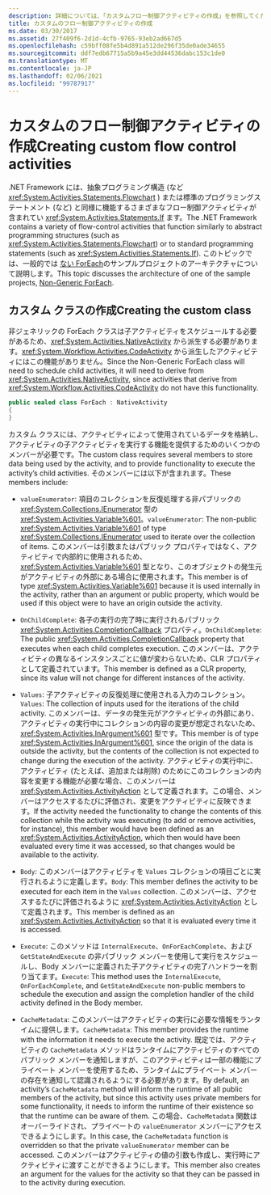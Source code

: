 ```yaml
---
description: 詳細については、「カスタムフロー制御アクティビティの作成」を参照してください。
title: カスタムのフロー制御アクティビティの作成
ms.date: 03/30/2017
ms.assetid: 27f409f6-2d1d-4cfb-9765-93eb2ad667d5
ms.openlocfilehash: c59bff08fe5b4d891a512de296f35de0ade34655
ms.sourcegitcommit: ddf7edb67715a5b9a45e3dd44536dabc153c1de0
ms.translationtype: MT
ms.contentlocale: ja-JP
ms.lasthandoff: 02/06/2021
ms.locfileid: "99787917"
---
```

# <a name="creating-custom-flow-control-activities"></a><span data-ttu-id="cad42-103">カスタムのフロー制御アクティビティの作成</span><span class="sxs-lookup"><span data-stu-id="cad42-103">Creating custom flow control activities</span></span>

<span data-ttu-id="cad42-104">.NET Framework には、抽象プログラミング構造 (など <xref:System.Activities.Statements.Flowchart> ) または標準のプログラミングステートメント (など) と同様に機能するさまざまなフロー制御アクティビティが含まれてい <xref:System.Activities.Statements.If> ます。</span><span class="sxs-lookup"><span data-stu-id="cad42-104">The .NET Framework contains a variety of flow-control activities that function similarly to abstract programming structures (such as <xref:System.Activities.Statements.Flowchart>)   or to standard programming statements (such as <xref:System.Activities.Statements.If>).</span></span> <span data-ttu-id="cad42-105">このトピックでは、一般的では [ない ForEach](./samples/non-generic-foreach.md)のサンプルプロジェクトのアーキテクチャについて説明します。</span><span class="sxs-lookup"><span data-stu-id="cad42-105">This topic discusses the architecture of one of the sample projects, [Non-Generic ForEach](./samples/non-generic-foreach.md).</span></span>  
  
## <a name="creating-the-custom-class"></a><span data-ttu-id="cad42-106">カスタム クラスの作成</span><span class="sxs-lookup"><span data-stu-id="cad42-106">Creating the custom class</span></span>  

 <span data-ttu-id="cad42-107">非ジェネリックの ForEach クラスは子アクティビティをスケジュールする必要があるため、<xref:System.Activities.NativeActivity> から派生する必要があります。<xref:System.Workflow.Activities.CodeActivity> から派生したアクティビティにはこの機能がありません。</span><span class="sxs-lookup"><span data-stu-id="cad42-107">Since the Non-Generic ForEach class will need to schedule child activities, it will need to derive from <xref:System.Activities.NativeActivity>, since activities that derive from <xref:System.Workflow.Activities.CodeActivity> do not have this functionality.</span></span>  
  
```csharp  
public sealed class ForEach : NativeActivity  
{
}
```  
  
 <span data-ttu-id="cad42-108">カスタム クラスには、アクティビティによって使用されているデータを格納し、アクティビティの子アクティビティを実行する機能を提供するためのいくつかのメンバーが必要です。</span><span class="sxs-lookup"><span data-stu-id="cad42-108">The custom class requires several members to store data being used by the activity, and to provide functionality to execute the activity’s child activities.</span></span> <span data-ttu-id="cad42-109">そのメンバーには以下が含まれます。</span><span class="sxs-lookup"><span data-stu-id="cad42-109">These members include:</span></span>  
  
- <span data-ttu-id="cad42-110">`valueEnumerator`: 項目のコレクションを反復処理する非パブリックの <xref:System.Collections.IEnumerator> 型の <xref:System.Activities.Variable%601>。</span><span class="sxs-lookup"><span data-stu-id="cad42-110">`valueEnumerator`: The non-public <xref:System.Activities.Variable%601> of type <xref:System.Collections.IEnumerator> used to iterate over the collection of items.</span></span> <span data-ttu-id="cad42-111">このメンバーは引数またはパブリック プロパティではなく、アクティビティで内部的に使用されるため、<xref:System.Activities.Variable%601> 型となり、このオブジェクトの発生元がアクティビティの外部にある場合に使用されます。</span><span class="sxs-lookup"><span data-stu-id="cad42-111">This member is of type <xref:System.Activities.Variable%601> because it is used internally in the activity, rather than an argument or public property, which would be used if this object were to have an origin outside the activity.</span></span>  
  
- <span data-ttu-id="cad42-112">`OnChildComplete`: 各子の実行の完了時に実行されるパブリック <xref:System.Activities.CompletionCallback> プロパティ。</span><span class="sxs-lookup"><span data-stu-id="cad42-112">`OnChildComplete`: The public <xref:System.Activities.CompletionCallback> property that executes when each child completes execution.</span></span> <span data-ttu-id="cad42-113">このメンバーは、アクティビティの異なるインスタンスごとに値が変わらないため、CLR プロパティとして定義されています。</span><span class="sxs-lookup"><span data-stu-id="cad42-113">This member is defined as a CLR property, since its value will not change for different instances of the activity.</span></span>  
  
- <span data-ttu-id="cad42-114">`Values`: 子アクティビティの反復処理に使用される入力のコレクション。</span><span class="sxs-lookup"><span data-stu-id="cad42-114">`Values`: The collection of inputs used for the iterations of the child activity.</span></span> <span data-ttu-id="cad42-115">このメンバーは、データの発生元がアクティビティの外部にあり、アクティビティの実行中にコレクションの内容の変更が想定されないため、<xref:System.Activities.InArgument%601> 型です。</span><span class="sxs-lookup"><span data-stu-id="cad42-115">This member is of type <xref:System.Activities.InArgument%601>, since the origin of the data is outside the activity, but the contents of the collection is not expected to change during the execution of the activity.</span></span> <span data-ttu-id="cad42-116">アクティビティの実行中に、アクティビティ (たとえば、追加または削除) のためにこのコレクションの内容を変更する機能が必要な場合、このメンバーは <xref:System.Activities.ActivityAction> として定義されます。この場合、メンバーはアクセスするたびに評価され、変更をアクティビティに反映できます。</span><span class="sxs-lookup"><span data-stu-id="cad42-116">If the activity needed the functionality to change the contents of this collection while the activity was executing (to add or remove activities, for instance), this member would have been defined as an <xref:System.Activities.ActivityAction>, which then would have been evaluated every time it was accessed, so that changes would be available to the activity.</span></span>  
  
- <span data-ttu-id="cad42-117">`Body`: このメンバーはアクティビティを `Values` コレクションの項目ごとに実行されるように定義します。</span><span class="sxs-lookup"><span data-stu-id="cad42-117">`Body`: This member defines the activity to be executed for each item in the `Values` collection.</span></span> <span data-ttu-id="cad42-118">このメンバーは、アクセスするたびに評価されるように <xref:System.Activities.ActivityAction> として定義されます。</span><span class="sxs-lookup"><span data-stu-id="cad42-118">This member is defined as an <xref:System.Activities.ActivityAction> so that it is evaluated every time it is accessed.</span></span>  
  
- <span data-ttu-id="cad42-119">`Execute`: このメソッドは `InternalExecute`、`OnForEachComplete`、および `GetStateAndExecute` の非パブリック メンバーを使用して実行をスケジュールし、Body メンバーに定義された子アクティビティの完了ハンドラーを割り当てます。</span><span class="sxs-lookup"><span data-stu-id="cad42-119">`Execute`: This method uses the `InternalExecute`, `OnForEachComplete`, and `GetStateAndExecute` non-public members to schedule the execution and assign the completion handler of the child activity defined in the Body member.</span></span>  
  
- <span data-ttu-id="cad42-120">`CacheMetadata`: このメンバーはアクティビティの実行に必要な情報をランタイムに提供します。</span><span class="sxs-lookup"><span data-stu-id="cad42-120">`CacheMetadata`: This member provides the runtime with the information it needs to execute the activity.</span></span> <span data-ttu-id="cad42-121">既定では、アクティビティの `CacheMetadata` メソッドはランタイムにアクティビティのすべてのパブリック メンバーを通知しますが、このアクティビティは一部の機能にプライベート メンバーを使用するため、ランタイムにプライベート メンバーの存在を通知して認識されるようにする必要があります。</span><span class="sxs-lookup"><span data-stu-id="cad42-121">By default, an activity’s `CacheMetadata` method will inform the runtime of all public members of the activity, but since this activity uses private members for some functionality, it needs to inform the runtime of their existence so that the runtime can be aware of them.</span></span> <span data-ttu-id="cad42-122">この場合、`CacheMetadata` 関数はオーバーライドされ、プライベートの `valueEnumerator` メンバーにアクセスできるようにします。</span><span class="sxs-lookup"><span data-stu-id="cad42-122">In this case, the `CacheMetadata` function is overridden so that the private `valueEnumerator` member can be accessed.</span></span> <span data-ttu-id="cad42-123">このメンバーはアクティビティの値の引数も作成し、実行時にアクティビティに渡すことができるようにします。</span><span class="sxs-lookup"><span data-stu-id="cad42-123">This member also creates an argument for the values for the activity so that they can be passed in to the activity during execution.</span></span>

